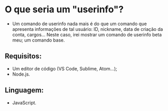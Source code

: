 <h1>O que seria um "userinfo"?</h1>

- Um comando de userinfo nada mais é do que um comando que apresenta informações de tal usuário: ID, nickname, data de criação da conta, cargos... Neste caso, irei mostrar um comando de userinfo beta meu; um comando base.

<h2>Requisitos:</h2>

- Um editor de código (VS Code, Sublime, Atom...);
- Node.js.

<h2>Linguagem:</h2>

- JavaScript.
